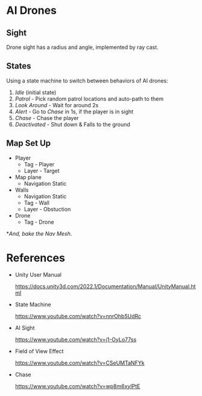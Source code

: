 # AI Drones

## Sight

Drone sight has a radius and angle, implemented by ray cast.

## States

Using a state machine to switch between behaviors of AI drones:

1. *Idle* (initial state)
2. *Patrol* - Pick random patrol locations and auto-path to them
3. *Look Around* - Wait for around 2s
4. *Alert* - Go to *Chase* in 1s, if the player is in sight
5. *Chase* - Chase the player
6. *Deactivated* - Shut down & Falls to the ground

## Map Set Up

- Player
   - Tag - Player
   - Layer - Target
- Map plane
   - Navigation Static
- Walls
   - Navigation Static
   - Tag - Wall
   - Layer - Obstuction
- Drone
   - Tag - Drone

**And, bake the Nav Mesh*.

# References

- Unity User Manual

  https://docs.unity3d.com/2022.1/Documentation/Manual/UnityManual.html

- State Machine

  https://www.youtube.com/watch?v=nnrOhb5UdRc

- AI Sight

  https://www.youtube.com/watch?v=j1-OyLo77ss

- Field of View Effect

  https://www.youtube.com/watch?v=CSeUMTaNFYk

- Chase

  https://www.youtube.com/watch?v=wp8m6xyIPtE

